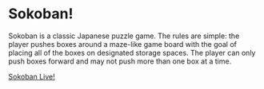 # Sokoban!
Sokoban is a classic Japanese puzzle game. The rules are simple: the player pushes boxes around a maze-like game board with the goal of placing all of the boxes on designated storage spaces. The player can only push boxes forward and may not push more than one box at a time.

[Sokoban Live!](http://jball.co/sokoban)
